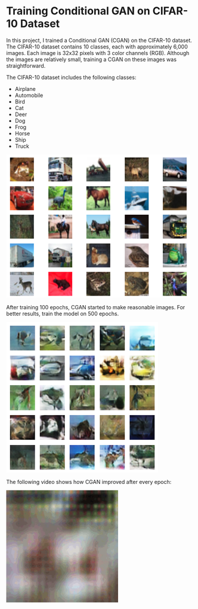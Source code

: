 # Training Conditional GAN on CIFAR-10 Dataset

In this project, I trained a Conditional GAN (CGAN) on the CIFAR-10 dataset. The CIFAR-10 dataset contains 10 classes, each with approximately 6,000 images. Each image is 32x32 pixels with 3 color channels (RGB). Although the images are relatively small, training a CGAN on these images was straightforward.

The CIFAR-10 dataset includes the following classes:

- Airplane
- Automobile
- Bird
- Cat
- Deer
- Dog
- Frog
- Horse
- Ship
- Truck

![cifar10](images/cifar10.png)

After training 100 epochs, CGAN started to make reasonable images. For better results, train the model on 500 epochs.

![generated](images/generated.png)

The following video shows how CGAN improved after every epoch:

<img src="images/training.gif" alt="training" width="300" height="300">
